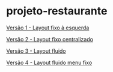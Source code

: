 # projeto-restaurante
<style>
  a {
    a {
    font-weight: bold;
    color: white;
    text-decoration: none;
}
</style>

<a href="https://onyxie.github.io/v1%20-%20Layout%20fixo%20a%20esquerda/index.html" target="_blank">Versão 1 - Layout fixo à esquerda</a>

<a href="https://onyxie.github.io/v2%20-Layout%20fixo%20centralizado/index.html" target="_blank">Versão 2 - Layout fixo centralizado</a>

<a href="https://onyxie.github.io/v3%20-%20Layout%20flu%C3%ADdo/" target="_blank">Versão 3 - Layout fluido</a>

<a href="https://onyxie.github.io/v4%20-%20Layout%20menu%20fixo%20conte%C3%BAdo%20flu%C3%ADdo/" target="_blank">Versão 4 - Layout fluido menu fixo</a>
